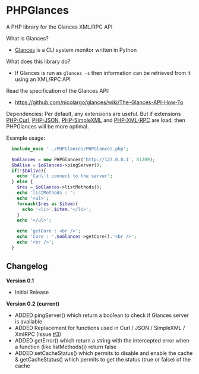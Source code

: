 PHPGlances
==========

A PHP library for the Glances XML/RPC API<br>

What is Glances?
- [Glances](https://github.com/nicolargo/glances.git) is a CLI system monitor written in Python

What does this library do?
- If Glances is run as ```glances -s``` then information can be retrieved from it using an XML/RPC API

Read the specification of the Glances API:
- https://github.com/nicolargo/glances/wiki/The-Glances-API-How-To

Dependencies:
Per default, any extensions are useful.
But if extensions [PHP-Curl](http://php.net/manual/fr/book.curl.php), [PHP-JSON](http://php.net/manual/fr/book.json.php), [PHP-SimpleXML](http://php.net/manual/fr/book.simplexml.php) and [PHP-XML-RPC](http://php.net/manual/fr/book.xmlrpc.php) are load, then PHPGlances will be more optimal.


Example usage:
```php
  include_once '../PHPGlances/PHPGlances.php';

  $oGlances = new PHPGlances('http://127.0.0.1', 61209);
  $bAlive = $oGlances->pingServer();
  if(!$bAlive){
    echo 'Can\'t connect to the server';
  } else {
    $res = $oGlances->listMethods();
    echo 'listMethods : ';
    echo '<ul>';
    foreach($res as $item){
      echo '<li>'.$item.'</li>';
    }
    echo '</ul>';

    echo 'getCore : <br />';
    echo 'Core : '.$oGlances->getCore().'<br />';
    echo '<br />';
  }
```

Changelog
---------
**Version 0.1**
  - Initial Release

**Version 0.2** __(current)__
  - ADDED pingServer() which return a boolean to check if Glances server is available
  - ADDED Replacement for functions used in Curl / JSON / SimpleXML / XmlRPC (Issue [#3](https://github.com/Progi1984/PHPGlances/issues/3))
  - ADDED getError() which return a string with the intercepted error when a function (like listMethods()) return false
  - ADDED setCacheStatus() which permits to disable and enable the cache & getCacheStatus() which permits to get the status (true or false) of the cache